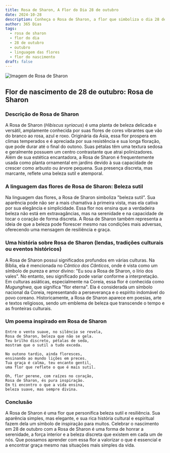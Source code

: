 ```yaml
---
title: Rosa de Sharon, A Flor do Dia 28 de outubro
date: 2024-10-28
description: Conheça o Rosa de Sharon, a flor que simboliza o dia 28 de outubro e seu significado 'Beleza sutil'. Explore a beleza e o simbolismo desta flor encantadora.
author: 365 Dias
tags:
  - rosa de sharon
  - flor do dia
  - 28 de outubro
  - outubro
  - linguagem das flores
  - flor do nascimento
draft: false
---
```


![Imagem de Rosa de Sharon](https://cdn.pixabay.com/photo/2022/08/14/07/18/flower-7385082_640.jpg#center)


## Flor de nascimento de 28 de outubro: Rosa de Sharon

### Descrição de Rosa de Sharon

A Rosa de Sharon (_Hibiscus syriacus_) é uma planta de beleza delicada e versátil, amplamente conhecida por suas flores de cores vibrantes que vão do branco ao rosa, azul e roxo. Originária da Ásia, essa flor prospera em climas temperados e é apreciada por sua resistência e sua longa floração, que pode durar até o final do outono. Suas pétalas têm uma textura sedosa e geralmente possuem um centro contrastante que atrai polinizadores. Além de sua estética encantadora, a Rosa de Sharon é frequentemente usada como planta ornamental em jardins devido à sua capacidade de crescer como arbusto ou árvore pequena. Sua presença discreta, mas marcante, reflete uma beleza sutil e atemporal.

### A linguagem das flores de Rosa de Sharon: Beleza sutil

Na linguagem das flores, a Rosa de Sharon simboliza "beleza sutil". Sua aparência pode não ser a mais chamativa à primeira vista, mas ela cativa por sua elegância e simplicidade. Essa flor nos ensina que a verdadeira beleza não está em extravagâncias, mas na serenidade e na capacidade de tocar o coração de forma discreta. A Rosa de Sharon também representa a ideia de que a beleza pode florescer mesmo nas condições mais adversas, oferecendo uma mensagem de resiliência e graça.

### Uma história sobre Rosa de Sharon (lendas, tradições culturais ou eventos históricos)

A Rosa de Sharon possui significados profundos em várias culturas. Na Bíblia, ela é mencionada no _Cântico dos Cânticos_, onde é vista como um símbolo de pureza e amor divino: "Eu sou a Rosa de Sharon, o lírio dos vales". No entanto, seu significado pode variar conforme a interpretação. Em culturas asiáticas, especialmente na Coreia, essa flor é conhecida como _Mugunghwa_, que significa "flor eterna". Ela é considerada um símbolo nacional da Coreia, representando a perseverança e o espírito indomável do povo coreano. Historicamente, a Rosa de Sharon aparece em poesias, arte e textos religiosos, sendo um emblema de beleza que transcende o tempo e as fronteiras culturais.

### Um poema inspirado em Rosa de Sharon

```
Entre o vento suave, no silêncio se revela,  
Rosa de Sharon, beleza que não se gela.  
Teu brilho discreto, pétalas de seda,  
mostram que o sutil a tudo exceda.  

No outono tardio, ainda floresces,  
ensinando ao mundo lições em preces.  
Tua graça é calma, teu encanto gentil,  
uma flor que reflete o que é mais sutil.  

Oh, flor perene, com raízes no coração,  
Rosa de Sharon, és pura inspiração.  
Em ti encontro o que a vida ensina,  
beleza suave, mas sempre divina.  
```

### Conclusão

A Rosa de Sharon é uma flor que personifica beleza sutil e resiliência. Sua aparência simples, mas elegante, e sua rica história cultural e espiritual fazem dela um símbolo de inspiração para muitos. Celebrar o nascimento em 28 de outubro com a Rosa de Sharon é uma forma de honrar a serenidade, a força interior e a beleza discreta que existem em cada um de nós. Que possamos aprender com essa flor a valorizar o que é essencial e a encontrar graça mesmo nas situações mais simples da vida.